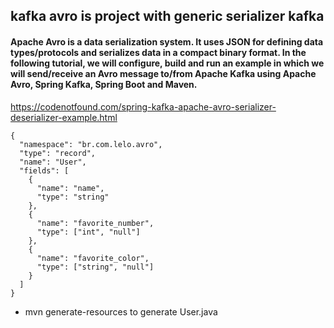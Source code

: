 ## kafka avro is project with generic serializer kafka

#### Apache Avro is a data serialization system. It uses JSON for defining data types/protocols and serializes data in a compact binary format. In the following tutorial, we will configure, build and run an example in which we will send/receive an Avro message to/from Apache Kafka using Apache Avro, Spring Kafka, Spring Boot and Maven.

https://codenotfound.com/spring-kafka-apache-avro-serializer-deserializer-example.html

```
{
  "namespace": "br.com.lelo.avro",
  "type": "record",
  "name": "User",
  "fields": [
    {
      "name": "name", 
      "type": "string"
    },
    {
      "name": "favorite_number",  
      "type": ["int", "null"]
    },
    {
      "name": "favorite_color", 
      "type": ["string", "null"]
    }
  ]
}
```

- mvn generate-resources to generate User.java
